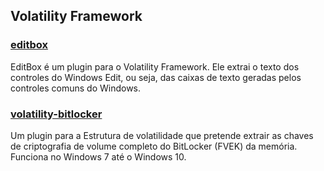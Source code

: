## Volatility Framework

### [editbox](https://github.com/bridgeythegeek/editbox)
EditBox é um plugin para o Volatility Framework. Ele extrai o texto dos controles do Windows Edit, ou seja, das caixas de texto geradas pelos controles comuns do Windows.

### [volatility-bitlocker](https://github.com/tribalchicken/volatility-bitlocker)
Um plugin para a Estrutura de volatilidade que pretende extrair as chaves de criptografia de volume completo do BitLocker (FVEK) da memória. Funciona no Windows 7 até o Windows 10.
